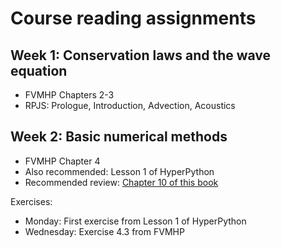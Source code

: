 # Course reading assignments

## Week 1: Conservation laws and the wave equation
- FVMHP Chapters 2-3
- RPJS: Prologue, Introduction, Advection, Acoustics


## Week 2: Basic numerical methods
- FVMHP Chapter 4
- Also recommended: Lesson 1 of HyperPython
- Recommended review: [Chapter 10 of this book](https://epubs.siam.org/doi/book/10.1137/1.9780898717839)

Exercises:
 - Monday: First exercise from Lesson 1 of HyperPython
 - Wednesday: Exercise 4.3 from FVMHP

